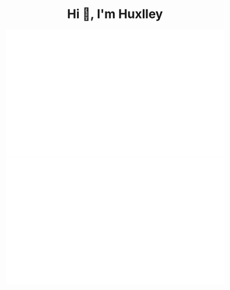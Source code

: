 <!-- ![header](https://capsule-render.vercel.app/api?type=soft&color=FFFFFF&fontColor=373a3e&text=Huxley's%20GitHub&height=180&fontSize=75&) -->
<h1 align="center">Hi 👋, I'm Huxlley</h1>
<!--
![Huxley's GitHub stats](https://raw.githubusercontent.com/DavidHuxley/github-stats/master/generated/overview.svg#gh-dark-mode-only)
![Most Used Language](https://raw.githubusercontent.com/DavidHuxley/github-stats/master/generated/languages.svg#gh-dark-mode-only)
-->

<p align="center">
  <img src="https://raw.githubusercontent.com/DavidHuxley/github-stats/master/generated/overview.svg#gh-dark-mode-only">
  <img src="https://raw.githubusercontent.com/DavidHuxley/github-stats/master/generated/languages.svg#gh-dark-mode-only">
</p>

<!-- 
![GitHub stats](https://github-readme-stats.vercel.app/api?username=DavidHuxley&show_icons=true&theme=graywhite)
![Most Used Language](https://github-readme-stats.vercel.app/api/top-langs/?username=DavidHuxley&theme=graywhite&layout=compact)<br/> -->
<!-- [![Solved.ac Profile](http://mazassumnida.wtf/api/v2/generate_badge?boj=huxleyseo)](https://solved.ac/huxleyseo/) -->
